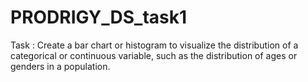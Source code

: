 # PRODRIGY_DS_task1
Task : Create a bar chart or histogram to visualize the distribution of a categorical or continuous variable, such as the distribution of ages or genders in a population.
